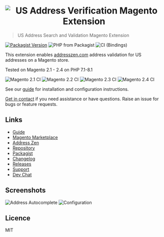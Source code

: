 <h1 align="center">
  <img src="https://img.ideal-postcodes.co.uk/Magento%20Extension%20Logo@3x.png" alt="US Address Verification Magento Extension">
</h1>

> US Address Search and Validation Magento Extension

[![Packagist Version](https://img.shields.io/packagist/v/addresszen/magento)](https://packagist.org/packages/addresszen/magento)
![PHP from Packagist](https://img.shields.io/packagist/php-v/addresszen/module-addresslookup)
![CI (Bindings)](https://github.com/addresszen/magento/workflows/CI%20(Bindings)/badge.svg)

This extension enables [addresszen.com](https://addresszen.com/) address validation for US addresses on a Magento store.

Tested on Magento 2.1 - 2.4 on PHP 7.1-8.1

![Magento 2.1 CI](https://github.com/addresszen/magento/workflows/Magento%202.1%20CI/badge.svg)
![Magento 2.2 CI](https://github.com/addresszen/magento/workflows/Magento%202.2%20CI/badge.svg)
![Magento 2.3 CI](https://github.com/addresszen/magento/workflows/Magento%202.3%20CI/badge.svg)
![Magento 2.4 CI](https://github.com/addresszen/magento/workflows/Magento%202.4%20CI/badge.svg)

See our [guide](https://addresszen.com/guides/magento) for installation and configuration instructions.

[Get in contact](mailto:support@addresszen.com) if you need assistance or have questions. Raise an issue for bugs or feature requests.

## Links

- [Guide](https://addresszen.com/guides/magento)
- [Magento Marketplace](https://marketplace.magento.com/idealpostcodes-module-ukaddresssearch.html)
- [Address Zen](https://addresszen.com/magento)
- [Repository](https://github.com/addresszen/magento)
- [Packagist](https://packagist.org/packages/addresszen/magento)
- [Changelog](https://github.com/addresszen/magento/blob/master/CHANGELOG.md)
- [Releases](https://github.com/addresszen/magento/releases)
- [Support](https://chat.addresszen.com/support)
- [Dev Chat](https://chat.addresszen.com)

## Screenshots

![Address Autocomplete](https://img.ideal-postcodes.co.uk/magento-address-autocomplete-shipping.png)
![Configuration](https://img.ideal-postcodes.co.uk/magento-configuration-stores-3.png)

## Licence

MIT
